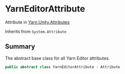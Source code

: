 # YarnEditorAttribute

Attribute in [Yarn.Unity.Attributes](/docs/api/csharp/yarn.unity.attributes.md)

Inherits from `System.Attribute`

## Summary


The abstract base class for all Yarn Editor attributes.


```csharp
public abstract class YarnEditorAttribute : Attribute
```

